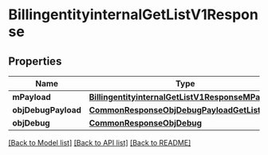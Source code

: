 # BillingentityinternalGetListV1Response

## Properties
Name | Type | Description | Notes
------------ | ------------- | ------------- | -------------
**mPayload** | [**BillingentityinternalGetListV1ResponseMPayload**](BillingentityinternalGetListV1ResponseMPayload.md) |  | 
**objDebugPayload** | [**CommonResponseObjDebugPayloadGetList**](CommonResponseObjDebugPayloadGetList.md) |  | [optional] 
**objDebug** | [**CommonResponseObjDebug**](CommonResponseObjDebug.md) |  | [optional] 

[[Back to Model list]](../README.md#documentation-for-models) [[Back to API list]](../README.md#documentation-for-api-endpoints) [[Back to README]](../README.md)


